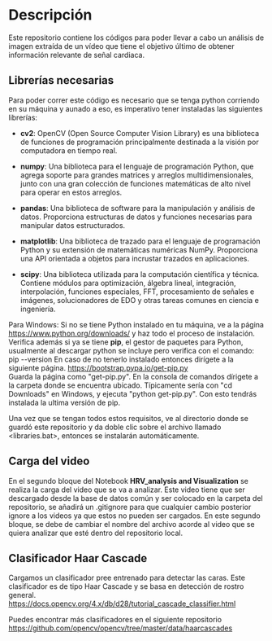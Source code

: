 # Descripción

Este repositorio contiene los códigos para poder llevar a cabo un análisis de imagen extraída de un vídeo que tiene el objetivo último de obtener información relevante de señal cardiaca.

## Librerías necesarias

Para poder correr este código es necesario que se tenga python corriendo en su máquina y aunado a eso, es imperativo tener instaladas las siguientes librerías:

- **cv2**: OpenCV (Open Source Computer Vision Library) es una biblioteca de funciones de programación principalmente destinada a la visión por computadora en tiempo real.
  
- **numpy**: Una biblioteca para el lenguaje de programación Python, que agrega soporte para grandes matrices y arreglos multidimensionales, junto con una gran colección de funciones matemáticas de alto nivel para operar en estos arreglos.
  
- **pandas**: Una biblioteca de software para la manipulación y análisis de datos. Proporciona estructuras de datos y funciones necesarias para manipular datos estructurados.
  
- **matplotlib**: Una biblioteca de trazado para el lenguaje de programación Python y su extensión de matemáticas numéricas NumPy. Proporciona una API orientada a objetos para incrustar trazados en aplicaciones.
  
- **scipy**: Una biblioteca utilizada para la computación científica y técnica. Contiene módulos para optimización, álgebra lineal, integración, interpolación, funciones especiales, FFT, procesamiento de señales e imágenes, solucionadores de EDO y otras tareas comunes en ciencia e ingeniería.

Para Windows:
Si no se tiene Python instalado en tu máquina, ve a la página <https://www.python.org/downloads/> y haz todo el proceso de instalación.
Verifica además si ya se tiene **pip**, el gestor de paquetes para Python, usualmente al descargar python se incluye pero verifica con el comando: pip --version
En caso de no tenerlo instalado entonces dirígete a la siguiente página. <https://bootstrap.pypa.io/get-pip.py>  
Guarda la página como "get-pip.py". En la consola de comandos dírigete a la carpeta donde se encuentra ubicado. Típicamente sería con "cd Downloads" en Windows, y ejecuta "python get-pip.py". Con esto tendrás instalada la ultima versión de pip.

Una vez que se tengan todos estos requisitos, ve al directorio donde se guardó este repositorio y da doble clic sobre el archivo llamado <libraries.bat>, entonces se instalarán automáticamente.

## Carga del video

En el segundo bloque del Notebook **HRV_analysis and Visualization** se realiza la carga del video que se va a analizar. Este video tiene que ser descargado desde la base de datos común y ser colocado en la carpeta del repositorio, se añadirá un .gitignore para que cualquier cambio posterior ignore a los videos ya que estos no pueden ser cargados. En este segundo bloque, se debe de cambiar el nombre del archivo acorde al video que se quiera analizar que esté dentro del repositorio local.

## Clasificador Haar Cascade

Cargamos un clasificador pree entrenado para detectar las caras.
Este clasificador es de tipo Haar Cascade y se basa en detección de rostro general. <https://docs.opencv.org/4.x/db/d28/tutorial_cascade_classifier.html> 

Puedes encontrar más clasificadores en el siguiente repositorio <https://github.com/opencv/opencv/tree/master/data/haarcascades>